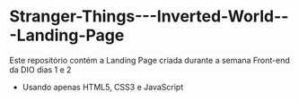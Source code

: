 # Stranger-Things---Inverted-World---Landing-Page
Este repositório contém a Landing Page criada durante a semana Front-end da DIO dias 1 e 2

- Usando apenas HTML5, CSS3 e JavaScript
